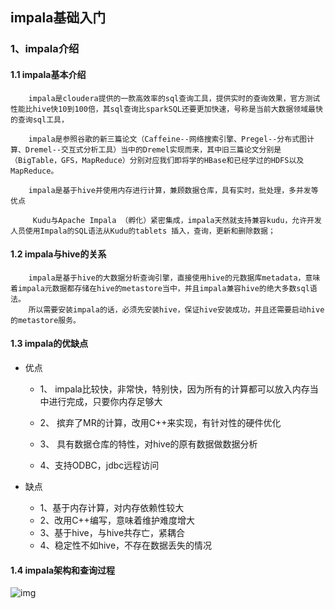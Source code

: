 ## impala基础入门

### 1、impala介绍



#### 1.1 impala基本介绍 

~~~
	impala是cloudera提供的一款高效率的sql查询工具，提供实时的查询效果，官方测试性能比hive快10到100倍，其sql查询比sparkSQL还要更加快速，号称是当前大数据领域最快的查询sql工具，

	impala是参照谷歌的新三篇论文（Caffeine--网络搜索引擎、Pregel--分布式图计算、Dremel--交互式分析工具）当中的Dremel实现而来，其中旧三篇论文分别是（BigTable，GFS，MapReduce）分别对应我们即将学的HBase和已经学过的HDFS以及MapReduce。

    impala是基于hive并使用内存进行计算，兼顾数据仓库，具有实时，批处理，多并发等优点	
    
     Kudu与Apache Impala （孵化）紧密集成，impala天然就支持兼容kudu，允许开发人员使用Impala的SQL语法从Kudu的tablets 插入，查询，更新和删除数据；
~~~

#### 1.2 impala与hive的关系

~~~
	impala是基于hive的大数据分析查询引擎，直接使用hive的元数据库metadata，意味着impala元数据都存储在hive的metastore当中，并且impala兼容hive的绝大多数sql语法。
	所以需要安装impala的话，必须先安装hive，保证hive安装成功，并且还需要启动hive的metastore服务。
~~~

#### 1.3 impala的优缺点

* 优点

  * 1、 impala比较快，非常快，特别快，因为所有的计算都可以放入内存当中进行完成，只要你内存足够大

  * 2、 摈弃了MR的计算，改用C++来实现，有针对性的硬件优化

  * 3、 具有数据仓库的特性，对hive的原有数据做数据分析

  * 4、支持ODBC，jdbc远程访问

* 缺点

  * 1、基于内存计算，对内存依赖性较大
  * 2、改用C++编写，意味着维护难度增大
  * 3、基于hive，与hive共存亡，紧耦合
  * 4、稳定性不如hive，不存在数据丢失的情况

#### 1.4 impala架构和查询过程

![img](https://images0.cnblogs.com/blog/689699/201502/092100494176141.png)




